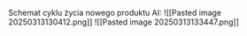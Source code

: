 Schemat cyklu życia nowego produktu AI:
![[Pasted image 20250313130412.png]]
![[Pasted image 20250313133447.png]]
